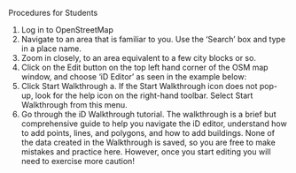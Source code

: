 Procedures for Students
1. Log in to OpenStreetMap
2. Navigate to an area that is familiar to you. Use the ‘Search’ box and type in a place name.
3. Zoom in closely, to an area equivalent to a few city blocks or so.
4. Click on the Edit button on the top left hand corner of the OSM map window, and choose ‘iD
Editor’ as seen in the example below:
5. Click Start Walkthrough
a. If the Start Walkthrough icon does not pop-up, look for the help icon on the
right-hand toolbar. Select Start Walkthrough from this menu.
6. Go through the iD Walkthrough tutorial. The walkthrough is a brief but comprehensive guide to
help you navigate the iD editor, understand how to add points, lines, and polygons, and how to
add buildings.
None of the data created in the Walkthrough is saved, so you are free to make mistakes and
practice here. However, once you start editing you will need to exercise more caution!
